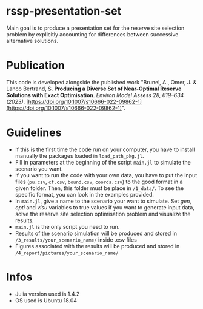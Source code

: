 # rssp-presentation-set
Main goal is to produce a presentation set for the reserve site selection problem by explicitly accounting for differences between successive alternative solutions. 

# Publication
This code is developed alongside the published work "Brunel, A., Omer, J. & Lanco Bertrand, S. **Producing a Diverse Set of Near-Optimal Reserve Solutions with Exact Optimisation**. _Environ Model Assess 28, 619–634 (2023)_. [https://doi.org/10.1007/s10666-022-09862-1](https://doi.org/10.1007/s10666-022-09862-1)". 

# Guidelines
* If this is the first time the code run on your computer, you have to install manually the packages loaded in `load_path_pkg.jl`.  
* Fill in parameters at the beginning of the script `main.jl` to simulate the scenario you want. 
* If you want to run the code with your own data, you have to put the input files (`pu.csv`, `cf.csv`, `bound.csv`, `coords.csv`) to the good format in a given folder. Then, this folder must be place in `/1_data/`. To see the specific format, you can look in the examples provided.  
* In `main.jl`, give a name to the scenario your want to simulate. Set *gen*, *opti* and *visu* variables to true values if you want to generate input data, solve the reserve site selection optimisation problem and visualize the results. 
* `main.jl` is the only script you need to run. 
* Results of the scenario simulation will be produced and stored in `/3_results/your_scenario_name/` inside .csv files
* Figures associated with the results will be produced and stored in `/4_report/pictures/your_scenario_name/`

# Infos
* Julia version used is 1.4.2
* OS used is Ubuntu 18.04 
